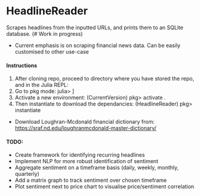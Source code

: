 # HeadlineReader
Scrapes headlines from the inputted URLs, and prints them to an SQLite database. (# Work in progress)
- Current emphasis is on scraping financial news data. Can be easily customised to other use-case

#### Instructions
1) After cloning repo, proceed to directory where you have stored the repo, and in the Julia REPL:
2) Go to pkg mode: julia> ]
3) Activate a new environment: (CurrentVersion) pkg> activate .
4) Then instantiate to download the dependancies: (HeadlineReader) pkg> instantiate

- Download Loughran-Mcdonald financial dictionary from: https://sraf.nd.edu/loughranmcdonald-master-dictionary/

#### TODO:
- Create framework for identifying recurring headlines
- Implement NLP for more robust identification of sentiment
- Aggregate sentiment on a timeframe basis (daily, weekly, monthly, quarterly)
- Add a matrix graph to track sentiment over chosen timeframe
- Plot sentiment next to price chart to  visualise price/sentiment correlation
